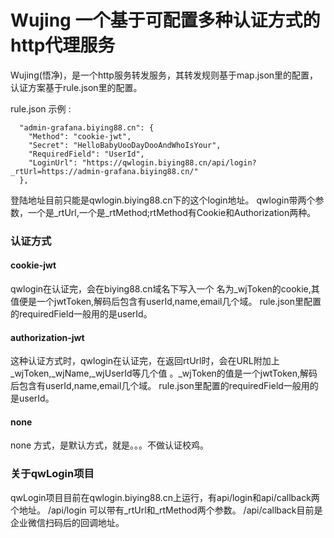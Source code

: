 # Wujing 一个基于可配置多种认证方式的http代理服务

Wujing(悟净)，是一个http服务转发服务，其转发规则基于map.json里的配置，认证方案基于rule.json里的配置。

rule.json 示例 :
```
  "admin-grafana.biying88.cn": {
    "Method": "cookie-jwt",
    "Secret": "HelloBabyUooDayDooAndWhoIsYour",
    "RequiredField": "UserId",
    "LoginUrl": "https://qwlogin.biying88.cn/api/login?_rtUrl=https://admin-grafana.biying88.cn/"
  },
```
登陆地址目前只能是qwlogin.biying88.cn下的这个login地址。
qwlogin带两个参数，一个是_rtUrl,一个是_rtMethod;rtMethod有Cookie和Authorization两种。

### 认证方式 

#### cookie-jwt
qwlogin在认证完，会在biying88.cn域名下写入一个 名为_wjToken的cookie,其值便是一个jwtToken,解码后包含有userId,name,email几个域。
rule.json里配置的requiredField一般用的是userId。
#### authorization-jwt
这种认证方式时，qwlogin在认证完，在返回rtUrl时，会在URL附加上_wjToken,_wjName,_wjUserId等几个值 。_wjToken的值是一个jwtToken,解码后包含有userId,name,email几个域。
rule.json里配置的requiredField一般用的是userId。
#### none
none 方式，是默认方式，就是。。。不做认证校鸡。

### 关于qwLogin项目
qwLogin项目目前在qwlogin.biying88.cn上运行，有api/login和api/callback两个地址。
/api/login 可以带有_rtUrl和_rtMethod两个参数。
/api/callback目前是企业微信扫码后的回调地址。